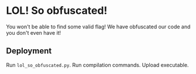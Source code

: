 # LOL! So obfuscated!

You won't be able to find some valid flag! We have obfuscated our code and you
don't even have it!

## Deployment
Run `lol_so_obfuscated.py`. Run compilation commands. Upload executable.


